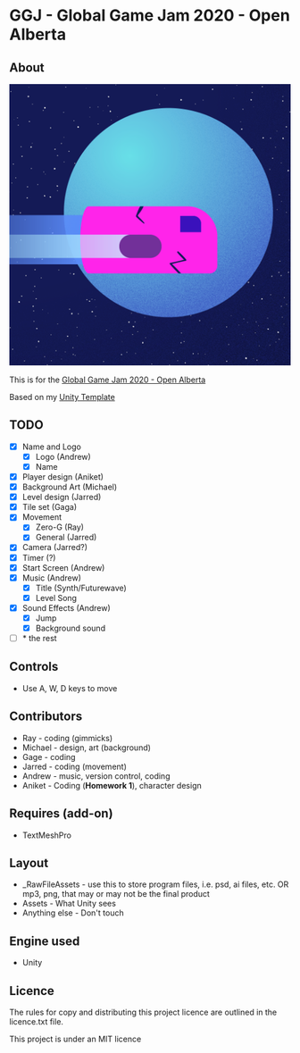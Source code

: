 
# GGJ - Global Game Jam 2020 - Open Alberta

## About

![logo](_RawFileAssets\logo\logo.png)

This is for the [Global Game Jam 2020 - Open Alberta](https://globalgamejam.org/2020/jam-sites/ggj-edmonton-2020)

Based on my [Unity Template](https://github.com/Zeyu-Li/Unity-Template-2D-2019_3)

## TODO

- [x] Name and Logo
  - [x] Logo (Andrew)
  - [x] Name
- [x] Player design (Aniket)
- [x] Background Art (Michael)
- [x] Level design (Jarred)
- [x] Tile set (Gaga)
- [x] Movement
  - [x] Zero-G (Ray)
  - [x] General (Jarred)
- [x] Camera (Jarred?)
- [x] Timer (?)
- [x] Start Screen (Andrew)
- [x] Music (Andrew)
  - [x] Title (Synth/Futurewave)
  - [x] Level Song 
- [x] Sound Effects (Andrew)
  - [x] Jump
  - [x] Background sound
- [ ] \* the rest

## Controls

* Use A, W, D keys to move

## Contributors

* Ray - coding (gimmicks)
* Michael - design, art (background)
* Gage - coding
* Jarred - coding (movement)
* Andrew - music, version control, coding
* Aniket - Coding (**Homework 1**), character design

## Requires (add-on)

* TextMeshPro

## Layout

* _RawFileAssets - use this to store program files, i.e. psd, ai files, etc. OR mp3, png, that may or may not be the final product
* Assets - What Unity sees
* Anything else - Don't touch

## Engine used

* Unity

## Licence

The rules for copy and distributing this project licence are
outlined in the licence.txt file.

This project is under an MIT licence